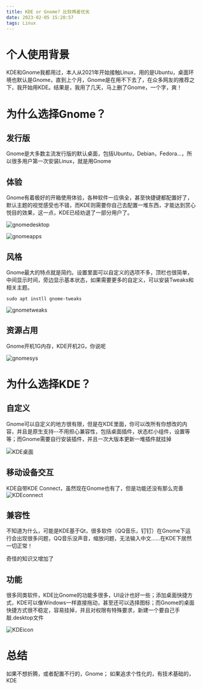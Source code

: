 ```yaml
---
title: KDE or Gnome? 比较两者优劣
date: 2023-02-05 15:20:57
tags: Linux 
---
```

# 个人使用背景

KDE和Gnome我都用过，本人从2021年开始接触Linux，用的是Ubuntu，桌面环境也默认是Gnome，直到上个月，Gnome是在用不下去了，在众多网友的推荐之下，我开始用KDE。结果是，我用了几天，马上删了Gnome，一个字，爽！

# 为什么选择Gnome？

## 发行版

Gnome是大多数主流发行版的默认桌面，包括Ubuntu，Debian，Fedora...，所以很多用户第一次安装Linux，就是用Gnome

## 体验

Gnome有着极好的开箱使用体验，各种软件一应俱全，甚至快捷键都配置好了，默认主题的视觉感受也不错，而KDE则需要你自己去配置一堆东西，才能达到赏心悦目的效果，这一点，KDE已经劝退了一部分用户了。

![gnomedesktop](Gnomedesktop.png)

![gnomeapps](Gnomeapps.png)

## 风格

Gnome最大的特点就是简约。设置里面可以自定义的选项不多，顶栏也很简单，中间显示时间，旁边显示基本状态，如果需要更多的自定义，可以安装Tweaks和相关主题。

    sudo apt instll gnome-tweaks

![gnometweaks](Gnometweaks.png)

## 资源占用

Gnome开机1G内存，KDE开机2G，你说呢

![gnomesys](Gnomesys.png)

# 为什么选择KDE？

## 自定义

Gnome可以自定义的地方很有限，但是在KDE里面，你可以改所有你想改的内容，并且是原生支持--不用担心兼容性，包括桌面插件，状态栏小组件，设置等等；而Gnome需要自行安装插件，并且一次大版本更新一堆插件就挂掉

![KDE桌面](KDEdesktop.png)

## 移动设备交互

KDE自带KDE Connect，虽然现在Gnome也有了，但是功能还没有那么完善
![KDEconnect](KDEconnect.png)
## 兼容性

不知道为什么，可能是KDE基于Qt，很多软件（QQ音乐，钉钉）在Gnome下运行会出现很多问题，QQ音乐没声音，缩放问题，无法输入中文......在KDE下居然一切正常！

奇怪的知识又增加了

## 功能

很多同类软件，KDE比Gnome的功能多很多，UI设计也好一些；添加桌面快捷方式，KDE可以像Windows一样直接拖动，甚至还可以选择图标；而Gnome的桌面快捷方式很不稳定，容易挂掉，并且对权限有特殊要求，新建一个要自己手敲.desktop文件

![KDEicon](KDEicon.png)

# 总结

如果不想折腾，或者配置不行的，Gnome；
如果追求个性化的，有技术基础的，KDE